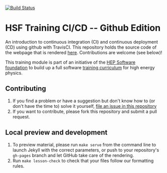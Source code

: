 [![Build Status](hhttps://travis-ci.org/hsf-training/hsf-training-cicd.svg?branch=gh-page)](https://travis-ci.org/carpentries/lesson-example)

HSF Training CI/CD -- Github Edition
====================================

An introduction to continuous integration (CI) and continuous deployment (CD) using github with TravisCI. This repository holds the source code of the webpage that is rendered [here](https://hsf-training.github.io/hsf-training-cicd-travis/). Contributions are welcome (see below)!

This training module is part of an initiative of the [HEP Software foundation](https://hepsoftwarefoundation.org/) to build up a full software [training curriculum](https://hepsoftwarefoundation.org/training/curriculum) for high energy physics.

## Contributing

1. If you find a problem or have a suggestion but don't know how to (or don't have the time to) solve it yourself, [file an issue in this repository](https://github.com/hsf-training/hsf-training-cicd/issues)
2. If you want to contribute, please fork this repository and submit a pull request.

## Local preview and development

1.  To preview material,
    please run `make serve` from the command line
    to launch Jekyll with the correct parameters,
    or push to your repository's `gh-pages` branch
    and let GitHub take care of the rendering.
2.  Run `make lesson-check` to check that your files follow our formatting rules.

